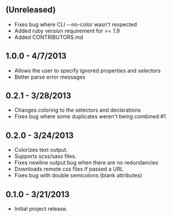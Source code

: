 ## (Unreleased) ##

* Fixes bug where CLI --no-color wasn't respected
* Added ruby version requirement for >= 1.9
* Added CONTRIBUTORS.md

## 1.0.0 - 4/7/2013 ##

* Allows the user to specify ignored properties and selectors
* Better parse error messages

## 0.2.1 - 3/28/2013 ##

* Changes coloring to the selectors and declarations
* Fixes bug where some duplicates weren't being combined #1

## 0.2.0 - 3/24/2013 ##

* Colorizes text output.
* Supports scss/sass files.
* Fixes newline output bug when there are no redundancies
* Downloads remote css files if passed a URL
* Fixes bug with double semicolons (blank attributes)

## 0.1.0 - 3/21/2013 ##

* Initial project release.
